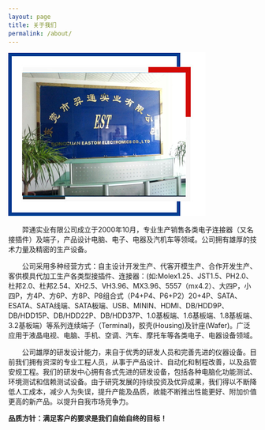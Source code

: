 ```yaml
---
layout: page
title: 关于我们
permalink: /about/
---
```


![about](/static/about/about1.jpg "About EASTOM")

　　羿通实业有限公司成立于2000年10月，专业生产销售各类电子连接器（又名接插件）及端子，产品设计电脑、电子、电器及汽机车等领域。公司拥有雄厚的技术力量及精密的生产设备。

　　公司采用多种经营方式：自主设计开发生产、代客开模生产、合作开发生产、客供模具代加工生产各类型接插件、连接器：(如:Molex1.25、JST1.5、PH2.0、杜邦2.0、杜邦2.54、XH2.5、VH3.96、MX3.96、5557（mx4.2）、大四P，小四P，方4P、方6P、方8P、P8组合式（P4+P4、P6+P2）20+4P、SATA、ESATA、SATA线端、SATA板端、USB、MININ、HDMI、DB/HDD9P、DB/HDD15P、DB/HDD22P、DB/HDD37P、1.0基板端、1.6基板端、1.8基板端、3.2基板端）等系列连续端子（Terminal)，胶壳(Housing)及针座(Wafer)。广泛应用于液晶电视、电脑、手机、空调、汽车、摩托车等各类电子、电器设备领域。

　　公司雄厚的研发设计能力，来自于优秀的研发人员和完善先进的仪器设备。目前我们拥有资深的专业工程人员，从事于产品设计、自动化和制程改善，以及品管安规工程。我们的研发中心拥有各式先进的研发设备，包括各种电脑化功能测试、环境测试和信赖测试设备。由于研究发展的持续投资及优异成果，我们得以不断降低人工成本，减少人为失误，提升产能及品质，故能不断推出性能更好、附加价值更高的新产品。以提升自我市场竞争力。


 __品质方针：满足客户的要求是我们自始自终的目标！__